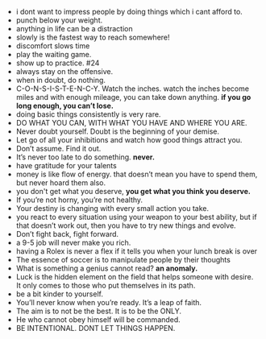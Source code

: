 
- i dont want to impress people by doing things which i cant afford to.
- punch below your weight.
- anything in life can be a distraction
- slowly is the fastest way to reach somewhere!
- discomfort slows time
- play the waiting game.
- show up to practice. #24
- always stay on the offensive.
- when in doubt, do nothing.
- C-O-N-S-I-S-T-E-N-C-Y. Watch the inches. watch the inches become miles and with enough mileage, you can take down anything. **if you go long enough, you can’t lose.**
- doing basic things consistently is very rare.
- DO WHAT YOU CAN, WITH WHAT YOU HAVE AND WHERE YOU ARE.
- Never doubt yourself. Doubt is the beginning of your demise.
- Let go of all your inhibitions and watch how good things attract you.
- Don’t assume. Find it out.
- It’s never too late to do something. **never.**
- have gratitude for your talents
- money is like flow of energy. that doesn’t mean you have to spend them, but never hoard them also.
- you don't get what you deserve, **you get what you think you deserve.**
- If you’re not horny, you’re not healthy.
- Your destiny is changing with every small action you take.
- you react to every situation using your weapon to your best ability, but if that doesn’t work out, then you have to try new things and evolve.
- Don’t fight back, fight forward.
- a 9-5 job will never make you rich.
- having a Rolex is never a flex if it tells you when your lunch break is over
- The essence of soccer is to manipulate people by their thoughts
- What is something a genius cannot read? **an anomaly.**
- Luck is the hidden element on the field that helps someone with desire. It only comes to those who put themselves in its path.
- be a bit kinder to yourself.
- You’ll never know when you’re ready. It’s a leap of faith.
- The aim is to not be the best. It is to be the ONLY.
- He who cannot obey himself will be commanded.
- BE INTENTIONAL. DONT LET THINGS HAPPEN.
